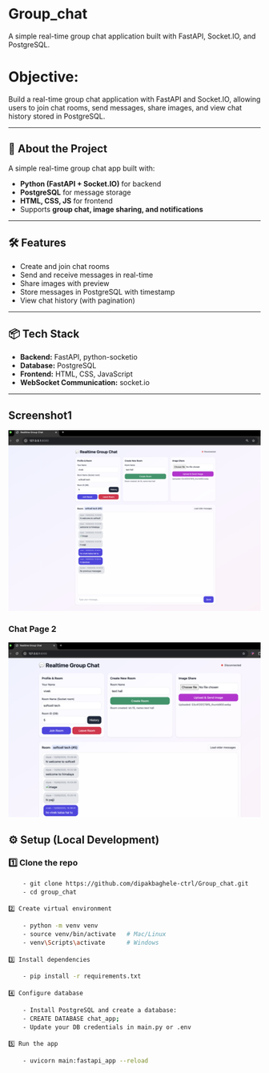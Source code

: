 # Group_chat
A simple real-time group chat application built with FastAPI, Socket.IO, and PostgreSQL.
# Objective:
Build a real-time group chat application with FastAPI and Socket.IO, allowing users to join chat rooms, send messages, share images, and view chat history stored in PostgreSQL.

---

## 🚀 About the Project
A simple real-time group chat app built with:
- **Python (FastAPI + Socket.IO)** for backend
- **PostgreSQL** for message storage
- **HTML, CSS, JS** for frontend
- Supports **group chat, image sharing, and notifications**

---

## 🛠 Features
- Create and join chat rooms
- Send and receive messages in real-time
- Share images with preview
- Store messages in PostgreSQL with timestamp
- View chat history (with pagination)

---

## 📦 Tech Stack
- **Backend:** FastAPI, python-socketio
- **Database:** PostgreSQL
- **Frontend:** HTML, CSS, JavaScript
- **WebSocket Communication:** socket.io

---
## Screenshot1

![Chat Page1](screenshots/Group_chat_Screenshot.png)

### Chat Page 2

![Chat Page 2](screenshots/group_chat_Screenshot2.png)

## ⚙️ Setup (Local Development)
### 1️⃣ Clone the repo
```bash
    - git clone https://github.com/dipakbaghele-ctrl/Group_chat.git
    - cd group_chat

2️⃣ Create virtual environment

    - python -m venv venv
    - source venv/bin/activate   # Mac/Linux
    - venv\Scripts\activate      # Windows

3️⃣ Install dependencies

    - pip install -r requirements.txt

4️⃣ Configure database

    - Install PostgreSQL and create a database:
    - CREATE DATABASE chat_app;
    - Update your DB credentials in main.py or .env

5️⃣ Run the app

    - uvicorn main:fastapi_app --reload

